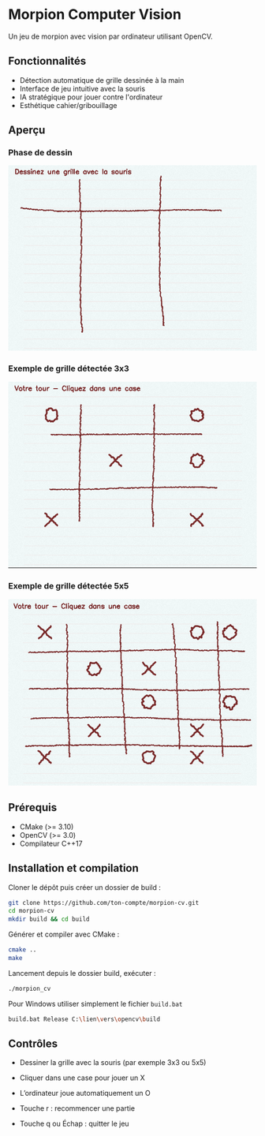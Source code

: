 # Morpion Computer Vision

Un jeu de morpion avec vision par ordinateur utilisant OpenCV.

## Fonctionnalités

- Détection automatique de grille dessinée à la main
- Interface de jeu intuitive avec la souris  
- IA stratégique pour jouer contre l'ordinateur
- Esthétique cahier/gribouillage

## Aperçu

### Phase de dessin
![Dessin de la grille](image/Drawing.png)

### Exemple de grille détectée 3x3
![Grille 3x3](image/3x3.png)

### Exemple de grille détectée 5x5
![Grille 5x5](image/5x5.png)

## Prérequis

- CMake (>= 3.10)
- OpenCV (>= 3.0)
- Compilateur C++17

## Installation et compilation

Cloner le dépôt puis créer un dossier de build :
```bash
git clone https://github.com/ton-compte/morpion-cv.git
cd morpion-cv
mkdir build && cd build
```

Générer et compiler avec CMake :
```bash
cmake ..
make
```

Lancement depuis le dossier build, exécuter :
```bash
./morpion_cv
```

Pour Windows utiliser simplement le fichier `build.bat`
```bash
build.bat Release C:\lien\vers\opencv\build
```

## Contrôles

- Dessiner la grille avec la souris (par exemple 3x3 ou 5x5)

- Cliquer dans une case pour jouer un X

- L’ordinateur joue automatiquement un O

- Touche r : recommencer une partie

- Touche q ou Échap : quitter le jeu